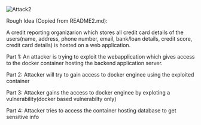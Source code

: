 ![Attack2](https://user-images.githubusercontent.com/30471250/158292107-e0810c9e-ac87-4aa0-a3a1-699b070e33e9.jpg)


Rough Idea (Copied from README2.md):

A credit reporting organizarion which stores all credit card details of the users(name, address, phone number, email, bank/loan details, credit score, credit card details) is  hosted on a web application. 

Part 1:
An attacker is trying to exploit the webapplication which gives access to the docker container hosting the backend application server.

Part 2:
Attacker will try to gain access to docker enginee using the exploited container

Part 3:
Attacker gains the access to docker enginee by exploting a vulnerability(docker based vulnerabilty only)

Part 4:
Attacker tries to access the container hosting database to get sensitive info

